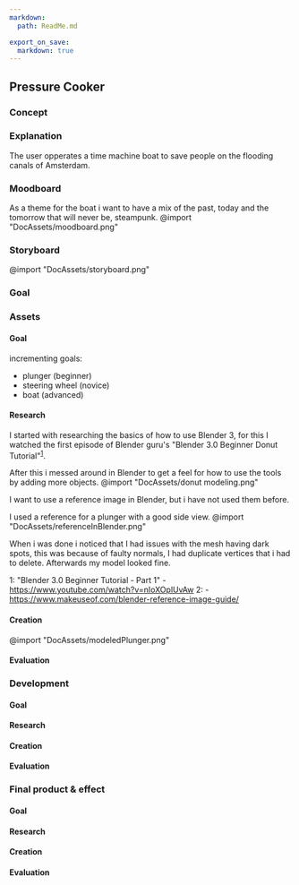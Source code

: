```yaml
---
markdown:
  path: ReadMe.md

export_on_save:
  markdown: true
---
```


## Pressure Cooker

### Concept
### Explanation
The user opperates a time machine boat to save people on the flooding canals of Amsterdam.
### Moodboard
As a theme for the boat i want to have a mix of the past, today and the tomorrow that will never be, steampunk.
@import "DocAssets/moodboard.png"
### Storyboard
@import "DocAssets/storyboard.png"
### Goal

### Assets
#### Goal
incrementing goals:
* plunger (beginner)
* steering wheel (novice)
* boat (advanced)
#### Research
I started with researching the basics of how to use Blender 3, for this I watched the first episode of Blender guru's "Blender 3.0 Beginner Donut Tutorial"<sup>[1](#myfootnote1)</sup>. 

After this i messed around in Blender to get a feel for how to use the tools by adding more objects.
@import "DocAssets/donut modeling.png"

I want to use a reference image in Blender, but i have not used them before. 

I used a reference for a plunger with a good side view.
@import "DocAssets/referenceInBlender.png"

When i was done i noticed that I had issues with the mesh having dark spots, this was because of faulty normals, I had duplicate vertices that i had to delete. Afterwards my model looked fine.

<a name="myfootnote1">1</a>: "Blender 3.0 Beginner Tutorial - Part 1" - https://www.youtube.com/watch?v=nIoXOplUvAw
<a>2</a>:  - https://www.makeuseof.com/blender-reference-image-guide/ 

#### Creation
@import "DocAssets/modeledPlunger.png"
#### Evaluation

### Development
#### Goal
#### Research
#### Creation
#### Evaluation

### Final product & effect
#### Goal
#### Research
#### Creation
#### Evaluation